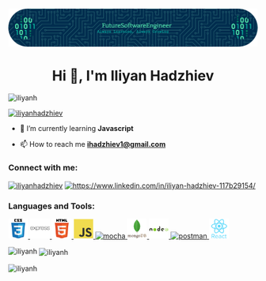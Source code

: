 ![Header](https://github.com/iliyanh/SoftUni/blob/main/vsc/github-header-image%20(5).png)
<h1 align="center">Hi 👋, I'm Iliyan Hadzhiev</h1>
<p align="left"> <img src="https://komarev.com/ghpvc/?username=iliyanh&label=Profile%20views&color=0e75b6&style=flat" alt="iliyanh" /> </p>

<p align="left"> <a href="https://twitter.com/iliyanhadzhiev" target="blank"><img src="https://img.shields.io/twitter/follow/iliyanhadzhiev?logo=twitter&style=for-the-badge" alt="iliyanhadzhiev" /></a> </p>

- 🌱 I’m currently learning **Javascript**

- 📫 How to reach me **ihadzhiev1@gmail.com**

<h3 align="left">Connect with me:</h3>
<p align="left">
<a href="https://twitter.com/iliyanhadzhiev" target="blank"><img align="center" src="https://raw.githubusercontent.com/rahuldkjain/github-profile-readme-generator/master/src/images/icons/Social/twitter.svg" alt="iliyanhadzhiev" height="30" width="40" /></a>
<a href="https://linkedin.com/in/iliyan-hadzhiev-117b29154" target="blank"><img align="center" src="https://raw.githubusercontent.com/rahuldkjain/github-profile-readme-generator/master/src/images/icons/Social/linked-in-alt.svg" alt="https://www.linkedin.com/in/iliyan-hadzhiev-117b29154/" height="30" width="40" /></a>
</p>

<h3 align="left">Languages and Tools:</h3>
<p align="left"> <a href="https://www.w3schools.com/css/" target="_blank" rel="noreferrer"> <img src="https://raw.githubusercontent.com/devicons/devicon/master/icons/css3/css3-original-wordmark.svg" alt="css3" width="40" height="40"/> </a> <a href="https://expressjs.com" target="_blank" rel="noreferrer"> <img src="https://raw.githubusercontent.com/devicons/devicon/master/icons/express/express-original-wordmark.svg" alt="express" width="40" height="40"/> </a> <a href="https://www.w3.org/html/" target="_blank" rel="noreferrer"> <img src="https://raw.githubusercontent.com/devicons/devicon/master/icons/html5/html5-original-wordmark.svg" alt="html5" width="40" height="40"/> </a> <a href="https://developer.mozilla.org/en-US/docs/Web/JavaScript" target="_blank" rel="noreferrer"> <img src="https://raw.githubusercontent.com/devicons/devicon/master/icons/javascript/javascript-original.svg" alt="javascript" width="40" height="40"/> </a> <a href="https://mochajs.org" target="_blank" rel="noreferrer"> <img src="https://www.vectorlogo.zone/logos/mochajs/mochajs-icon.svg" alt="mocha" width="40" height="40"/> </a> <a href="https://www.mongodb.com/" target="_blank" rel="noreferrer"> <img src="https://raw.githubusercontent.com/devicons/devicon/master/icons/mongodb/mongodb-original-wordmark.svg" alt="mongodb" width="40" height="40"/> </a> <a href="https://nodejs.org" target="_blank" rel="noreferrer"> <img src="https://raw.githubusercontent.com/devicons/devicon/master/icons/nodejs/nodejs-original-wordmark.svg" alt="nodejs" width="40" height="40"/> </a> <a href="https://postman.com" target="_blank" rel="noreferrer"> <img src="https://www.vectorlogo.zone/logos/getpostman/getpostman-icon.svg" alt="postman" width="40" height="40"/> </a> <a href="https://reactjs.org/" target="_blank" rel="noreferrer"> <img src="https://raw.githubusercontent.com/devicons/devicon/master/icons/react/react-original-wordmark.svg" alt="react" width="40" height="40"/> </a> </p>

<p><img align="left" src="https://github-readme-stats.vercel.app/api/top-langs?username=iliyanh&show_icons=true&locale=en&layout=compact" alt="iliyanh" /></p>

<p>&nbsp;<img align="center" src="https://github-readme-stats.vercel.app/api?username=iliyanh&show_icons=true&locale=en" alt="iliyanh" /></p>

<p><img align="center" src="https://github-readme-streak-stats.herokuapp.com/?user=iliyanh&" alt="iliyanh" /></p>
